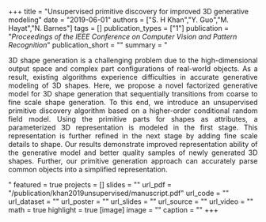 +++
title = "Unsupervised primitive discovery for improved 3D generative modeling"
date = "2019-06-01"
authors = ["S. H Khan","Y. Guo","M. Hayat","N. Barnes"]
tags = []
publication_types = ["1"]
publication = "_Proceedings of the IEEE Conference on Computer Vision and Pattern Recognition_"
publication_short = ""
summary = "<p style='text-align: justify;'> 3D shape generation is a challenging problem due to the high-dimensional output space and complex part configurations of real-world objects. As a result, existing algorithms experience difficulties in accurate generative modeling of 3D shapes. Here, we propose a novel factorized generative model for 3D shape generation that sequentially transitions from coarse to fine scale shape generation. To this end, we introduce an unsupervised primitive discovery algorithm based on a higher-order conditional random field model. Using the primitive parts for shapes as attributes, a parameterized 3D representation is modeled in the first stage. This representation is further refined in the next stage by adding fine scale details to shape. Our results demonstrate improved representation ability of the generative model and better quality samples of newly generated 3D shapes. Further, our primitive generation approach can accurately parse common objects into a simplified representation. </p>"
featured = true
projects = []
slides = ""
url_pdf = "/publication/khan2019unsupervised/manuscript.pdf"
url_code = ""
url_dataset = ""
url_poster = ""
url_slides = ""
url_source = ""
url_video = ""
math = true
highlight = true
[image]
image = ""
caption = ""
+++

